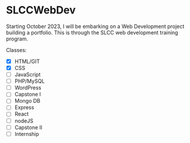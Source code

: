 # SLCCWebDev

Starting October 2023, I will be embarking on a Web Development project building a portfolio. This is through the SLCC web development training program.

Classes:

* [X] HTML/GIT
* [X] CSS
* [ ] JavaScript
* [ ] PHP/MySQL
* [ ] WordPress
* [ ] Capstone I
* [ ] Mongo DB
* [ ] Express
* [ ] React
* [ ] nodeJS
* [ ] Capstone II
* [ ] Internship
